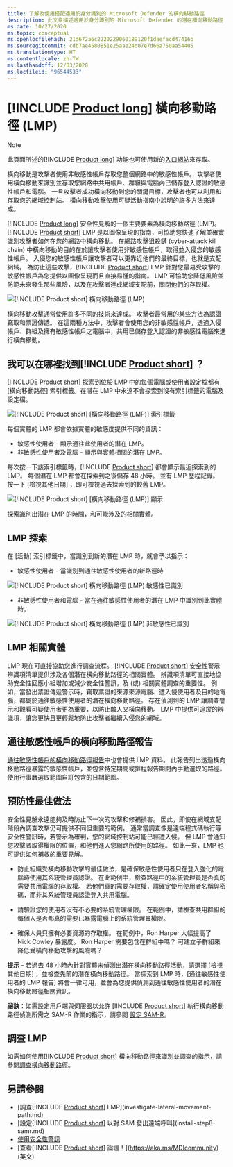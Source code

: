 ```yaml
---
title: 了解及使用搭配適用於身分識別的 Microsoft Defender 的橫向移動路徑
description: 此文章描述適用於身分識別的 Microsoft Defender 的潛在橫向移動路徑 (LMP)
ms.date: 10/27/2020
ms.topic: conceptual
ms.openlocfilehash: 21d672a6c2220229060189120f1daefacd47416b
ms.sourcegitcommit: cdb7ae4580851e25aae24d07e7d66a750aa54405
ms.translationtype: HT
ms.contentlocale: zh-TW
ms.lasthandoff: 12/03/2020
ms.locfileid: "96544533"
---
```

# <a name="product-long-lateral-movement-paths-lmps"></a>[!INCLUDE [Product long](includes/product-long.md)] 橫向移動路徑 (LMP)

> [!NOTE]
> 此頁面所述的[!INCLUDE [Product long](includes/product-long.md)] 功能也可使用新的[入口網站](https://portal.cloudappsecurity.com)來存取。

橫向移動是攻擊者使用非敏感性帳戶存取您整個網路中的敏感性帳戶。 攻擊者使用橫向移動來識別並存取您網路中共用帳戶、群組與電腦內已儲存登入認證的敏感性帳戶和電腦。 一旦攻擊者成功橫向移動到您的關鍵目標，攻擊者也可以利用和存取您的網域控制站。 橫向移動攻擊使用[可疑活動指南](suspicious-activity-guide.md)中說明的許多方法來達成。

[!INCLUDE [Product long](includes/product-long.md)] 安全性見解的一個主要要素為橫向移動路徑 (LMP)。 [!INCLUDE [Product short](includes/product-short.md)] LMP 是以圖像呈現的指南，可協助您快速了解並確實識別攻擊者如何在您的網路中橫向移動。 在網路攻擊狙殺鏈 (cyber-attack kill chain) 中橫向移動的目的在於讓攻擊者使用非敏感性帳戶，取得並入侵您的敏感性帳戶。 入侵您的敏感性帳戶讓攻擊者可以更靠近他們的最終目標，也就是支配網域。 為防止這些攻擊，[!INCLUDE [Product short](includes/product-short.md)] LMP 針對您最易受攻擊的敏感性帳戶為您提供以圖像呈現而且直接易懂的指南。 LMP 可協助您降低風險並防範未來發生那些風險，以及在攻擊者達成網域支配前，關閉他們的存取權。

![[!INCLUDE [Product short](includes/product-short.md)] 橫向移動路徑 (LMP)](media/lmp.png)

橫向移動攻擊通常使用許多不同的技術來達成。 攻擊者最常用的某些方法為認證竊取和票證傳遞。 在這兩種方法中，攻擊者會使用您的非敏感性帳戶，透過入侵帳戶、群組及擁有敏感性帳戶之電腦中，共用已儲存登入認證的非敏感性電腦來進行橫向移動。

## <a name="where-can-i-find-product-short-lmps"></a>我可以在哪裡找到[!INCLUDE [Product short](includes/product-short.md)] ？

[!INCLUDE [Product short](includes/product-short.md)] 探索到位於 LMP 中的每個電腦或使用者設定檔都有 [橫向移動路徑] 索引標籤。在潛在 LMP 中永遠不會探索到沒有索引標籤的電腦及設定檔。

![[!INCLUDE [Product short](includes/product-short.md)] [橫向移動路徑 (LMP)] 索引標籤](media/lateral-movement-path-tab.png)

每個實體的 LMP 都會依據實體的敏感度提供不同的資訊：

- 敏感性使用者 - 顯示通往此使用者的潛在 LMP。
- 非敏感性使用者及電腦 - 顯示與實體相關的潛在 LMP。

每次按一下該索引標籤時，[!INCLUDE [Product short](includes/product-short.md)] 都會顯示最近探索到的 LMP。 每個潛在 LMP 都會在探索到之後儲存 48 小時。 並有 LMP 歷程記錄。 按一下 [檢視其他日期]  ，即可檢視過去探索到的較舊 LMP。

![[!INCLUDE [Product short](includes/product-short.md)] [橫向移動路徑 (LMP)] 顯示](media/lmp-complete.png)

探索識別出潛在 LMP 的時間，和可能涉及的相關實體。

## <a name="lmp-discovery"></a>LMP 探索

在 [活動] 索引標籤中，當識別到新的潛在 LMP 時，就會予以指示：

- 敏感性使用者 - 當識別到通往敏感性使用者的新路徑時

![[!INCLUDE [Product short](includes/product-short.md)] 橫向移動路徑 (LMP) 敏感性已識別](media/lmp-activities.png)

- 非敏感性使用者和電腦 - 當在通往敏感性使用者的潛在 LMP 中識別到此實體時。

![[!INCLUDE [Product short](includes/product-short.md)] 橫向移動路徑 (LMP) 非敏感性已識別](media/lateral-non-sensitive.png)

## <a name="lmp-related-entities"></a>LMP 相關實體

LMP 現在可直接協助您進行調查流程。 [!INCLUDE [Product short](includes/product-short.md)] 安全性警示辨識項清單提供涉及各個潛在橫向移動路徑的相關實體。 辨識項清單可直接地協助安全性回應小組增加或減少安全性警訊，及 (或) 相關實體調查的重要性。 例如，當發出票證傳遞警示時，竊取票證的來源來源電腦、遭入侵使用者及目的地電腦，都屬於通往敏感性使用者的潛在橫向移動路徑。 存在偵測到的 LMP 讓調查警示和觀看可疑使用者更為重要，以防止敵人又橫向移動。 LMP 中提供可追蹤的辨識項，讓您更快且更輕鬆地防止攻擊者繼續入侵您的網域。

## <a name="lateral-movement-paths-to-sensitive-accounts-report"></a>通往敏感性帳戶的橫向移動路徑報告

[通往敏感性帳戶的橫向移動路徑報告](investigate-lateral-movement-path.md)中也會提供 LMP 資料。 此報告列出透過橫向移動路徑暴露的敏感性帳戶，並包含特定期間或排程報告期間內手動選取的路徑。  使用行事曆選取範圍自訂包含的日期範圍。

## <a name="preventative-best-practices"></a>預防性最佳做法

安全性見解永遠能夠及時防止下一次的攻擊和修補損害。 因此，即使在網域支配階段內調查攻擊仍可提供不同但重要的範例。 通常當調查像是遠端程式碼執行等安全性警訊時，若警示為確判，您的網域控制站可能已經遭入侵。 但 LMP 會通知您攻擊者取得權限的位置，和他們進入您網路所使用的路徑。 如此一來，LMP 也可提供如何補救的重要見解。

- 防止組織受橫向移動攻擊的最佳做法，是確保敏感性使用者只在登入強化的電腦時使用其系統管理員認證。 在此範例中，檢查路徑中的系統管理員是否真的需要共用電腦的存取權。 若他們真的需要存取權，請確定使用使用者名稱與密碼，而非其系統管理員認證登入共用電腦。

- 請驗證您的使用者沒有不必要的系統管理權限。 在範例中，請檢查共用群組的每個人是否都真的需要已暴露電腦上的系統管理員權限。

- 確保人員只擁有必要資源的存取權。 在範例中，Ron Harper 大幅提高了 Nick Cowley 暴露度。 Ron Harper 需要包含在群組中嗎？ 可建立子群組來降低受橫向移動攻擊的風險嗎？

**提示** - 若過去 48 小時內針對實體未偵測出潛在橫向移動路徑活動，請選擇 [檢視其他日期]  ，並檢查先前的潛在橫向移動路徑。 當探索到 LMP 時，[通往敏感性使用者的 LMP 報告]  將會一律可用，並會為您提供偵測到通往敏感性使用者的潛在橫向移動路徑相關資訊。

**祕訣**：如需設定用戶端與伺服器以允許 [!INCLUDE [Product short](includes/product-short.md)] 執行橫向移動路徑偵測所需之 SAM-R 作業的指示，請參閱 [設定 SAM-R](install-step8-samr.md)。

## <a name="investigating-lmps"></a>調查 LMP

如需如何使用[!INCLUDE [Product short](includes/product-short.md)] 橫向移動路徑來識別並調查的指示，請參閱[調查橫向移動路徑](investigate-lateral-movement-path.md)。

## <a name="see-also"></a>另請參閱

- [調查[!INCLUDE [Product short](includes/product-short.md)] LMP](investigate-lateral-movement-path.md)
- [設定[!INCLUDE [Product short](includes/product-short.md)] 以對 SAM 發出遠端呼叫](install-step8-samr.md)
- [使用安全性警訊](working-with-suspicious-activities.md)
- [查看[!INCLUDE [Product short](includes/product-short.md)] 論壇！](https://aka.ms/MDIcommunity)\(英文\)
